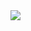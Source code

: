 <img src=https://github.com/K-Minhyeok/Project_class/assets/74346735/9860dc45-c7b5-467a-9d60-4fcaf84bc6f1>
